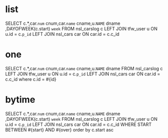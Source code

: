 list
===
SELECT c.*,car.`num` cnum,car.`name` cname,u.`NAME` dname ,DAYOFWEEK(c.start) `week`  FROM nsl_carslog c
LEFT JOIN tfw_user u ON u.id = c.`p_id`
LEFT JOIN nsl_cars car ON car.id = c.c_id

one
===
SELECT c.*,car.`num` cnum,car.`name` cname,u.`NAME` dname FROM nsl_carslog c
LEFT JOIN tfw_user u ON u.id = c.`p_id`
LEFT JOIN nsl_cars car ON car.id = c.c_id
where c.id = #{id}

bytime
===
SELECT c.*,car.`num` cnum,car.`name` cname,u.`NAME` dname ,DAYOFWEEK(c.start) `week` FROM nsl_carslog c
LEFT JOIN tfw_user u ON u.id = c.`p_id`
LEFT JOIN nsl_cars car ON car.id = c.c_id
WHERE START BETWEEN #{start} AND #{over}
order by c.start asc
